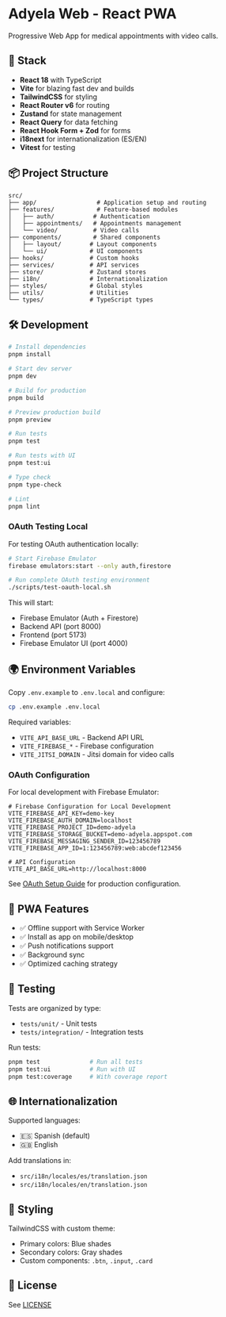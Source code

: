 # Adyela Web - React PWA

Progressive Web App for medical appointments with video calls.

## 🚀 Stack

- **React 18** with TypeScript
- **Vite** for blazing fast dev and builds
- **TailwindCSS** for styling
- **React Router v6** for routing
- **Zustand** for state management
- **React Query** for data fetching
- **React Hook Form + Zod** for forms
- **i18next** for internationalization (ES/EN)
- **Vitest** for testing

## 📦 Project Structure

```
src/
├── app/                 # Application setup and routing
├── features/            # Feature-based modules
│   ├── auth/           # Authentication
│   ├── appointments/   # Appointments management
│   └── video/          # Video calls
├── components/         # Shared components
│   ├── layout/        # Layout components
│   └── ui/            # UI components
├── hooks/             # Custom hooks
├── services/          # API services
├── store/             # Zustand stores
├── i18n/              # Internationalization
├── styles/            # Global styles
├── utils/             # Utilities
└── types/             # TypeScript types
```

## 🛠️ Development

```bash
# Install dependencies
pnpm install

# Start dev server
pnpm dev

# Build for production
pnpm build

# Preview production build
pnpm preview

# Run tests
pnpm test

# Run tests with UI
pnpm test:ui

# Type check
pnpm type-check

# Lint
pnpm lint
```

### OAuth Testing Local

For testing OAuth authentication locally:

```bash
# Start Firebase Emulator
firebase emulators:start --only auth,firestore

# Run complete OAuth testing environment
./scripts/test-oauth-local.sh
```

This will start:

- Firebase Emulator (Auth + Firestore)
- Backend API (port 8000)
- Frontend (port 5173)
- Firebase Emulator UI (port 4000)

## 🌍 Environment Variables

Copy `.env.example` to `.env.local` and configure:

```bash
cp .env.example .env.local
```

Required variables:

- `VITE_API_BASE_URL` - Backend API URL
- `VITE_FIREBASE_*` - Firebase configuration
- `VITE_JITSI_DOMAIN` - Jitsi domain for video calls

### OAuth Configuration

For local development with Firebase Emulator:

```env
# Firebase Configuration for Local Development
VITE_FIREBASE_API_KEY=demo-key
VITE_FIREBASE_AUTH_DOMAIN=localhost
VITE_FIREBASE_PROJECT_ID=demo-adyela
VITE_FIREBASE_STORAGE_BUCKET=demo-adyela.appspot.com
VITE_FIREBASE_MESSAGING_SENDER_ID=123456789
VITE_FIREBASE_APP_ID=1:123456789:web:abcdef123456

# API Configuration
VITE_API_BASE_URL=http://localhost:8000
```

See [OAuth Setup Guide](../../docs/guides/OAUTH_SETUP.md) for production configuration.

## 📱 PWA Features

- ✅ Offline support with Service Worker
- ✅ Install as app on mobile/desktop
- ✅ Push notifications support
- ✅ Background sync
- ✅ Optimized caching strategy

## 🧪 Testing

Tests are organized by type:

- `tests/unit/` - Unit tests
- `tests/integration/` - Integration tests

Run tests:

```bash
pnpm test              # Run all tests
pnpm test:ui           # Run with UI
pnpm test:coverage     # With coverage report
```

## 🌐 Internationalization

Supported languages:

- 🇪🇸 Spanish (default)
- 🇬🇧 English

Add translations in:

- `src/i18n/locales/es/translation.json`
- `src/i18n/locales/en/translation.json`

## 🎨 Styling

TailwindCSS with custom theme:

- Primary colors: Blue shades
- Secondary colors: Gray shades
- Custom components: `.btn`, `.input`, `.card`

## 📄 License

See [LICENSE](../../LICENSE)
